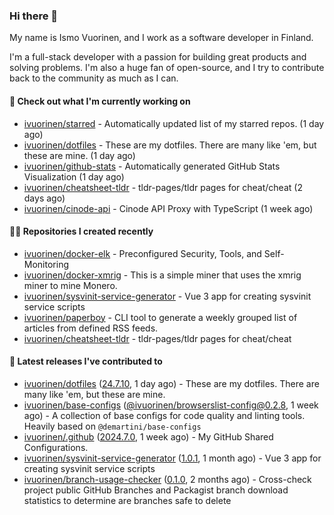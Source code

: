 ### Hi there 👋

My name is Ismo Vuorinen, and I work as a software developer in Finland.

I'm a full-stack developer with a passion for building great products and solving problems.
I'm also a huge fan of open-source, and I try to contribute back to the community as much as I can.

#### 👷 Check out what I'm currently working on

- [ivuorinen/starred](https://github.com/ivuorinen/starred) - Automatically updated list of my starred repos. (1 day ago)
- [ivuorinen/dotfiles](https://github.com/ivuorinen/dotfiles) - These are my dotfiles. There are many like &#39;em, but these are mine. (1 day ago)
- [ivuorinen/github-stats](https://github.com/ivuorinen/github-stats) - Automatically generated GitHub Stats Visualization (1 day ago)
- [ivuorinen/cheatsheet-tldr](https://github.com/ivuorinen/cheatsheet-tldr) - tldr-pages/tldr pages for cheat/cheat (2 days ago)
- [ivuorinen/cinode-api](https://github.com/ivuorinen/cinode-api) - Cinode API Proxy with TypeScript (1 week ago)

#### 👨‍💻 Repositories I created recently

- [ivuorinen/docker-elk](https://github.com/ivuorinen/docker-elk) - Preconfigured Security, Tools, and Self-Monitoring
- [ivuorinen/docker-xmrig](https://github.com/ivuorinen/docker-xmrig) - This is a simple miner that uses the xmrig miner to mine Monero.
- [ivuorinen/sysvinit-service-generator](https://github.com/ivuorinen/sysvinit-service-generator) - Vue 3 app for creating sysvinit service scripts
- [ivuorinen/paperboy](https://github.com/ivuorinen/paperboy) - CLI tool to generate a weekly grouped list of articles from defined RSS feeds.
- [ivuorinen/cheatsheet-tldr](https://github.com/ivuorinen/cheatsheet-tldr) - tldr-pages/tldr pages for cheat/cheat

#### 🚀 Latest releases I've contributed to

- [ivuorinen/dotfiles](https://github.com/ivuorinen/dotfiles) ([24.7.10](https://github.com/ivuorinen/dotfiles/releases/tag/24.7.10), 1 day ago) - These are my dotfiles. There are many like &#39;em, but these are mine.
- [ivuorinen/base-configs](https://github.com/ivuorinen/base-configs) ([@ivuorinen/browserslist-config@0.2.8](https://github.com/ivuorinen/base-configs/releases/tag/%40ivuorinen/browserslist-config%400.2.8), 1 week ago) - A collection of base configs for code quality and linting tools. Heavily based on `@demartini/base-configs`
- [ivuorinen/.github](https://github.com/ivuorinen/.github) ([2024.7.0](https://github.com/ivuorinen/.github/releases/tag/2024.7.0), 1 week ago) - My GitHub Shared Configurations.
- [ivuorinen/sysvinit-service-generator](https://github.com/ivuorinen/sysvinit-service-generator) ([1.0.1](https://github.com/ivuorinen/sysvinit-service-generator/releases/tag/1.0.1), 1 month ago) - Vue 3 app for creating sysvinit service scripts
- [ivuorinen/branch-usage-checker](https://github.com/ivuorinen/branch-usage-checker) ([0.1.0](https://github.com/ivuorinen/branch-usage-checker/releases/tag/0.1.0), 2 months ago) - Cross-check project public GitHub Branches and Packagist branch download statistics to determine are branches safe to delete

